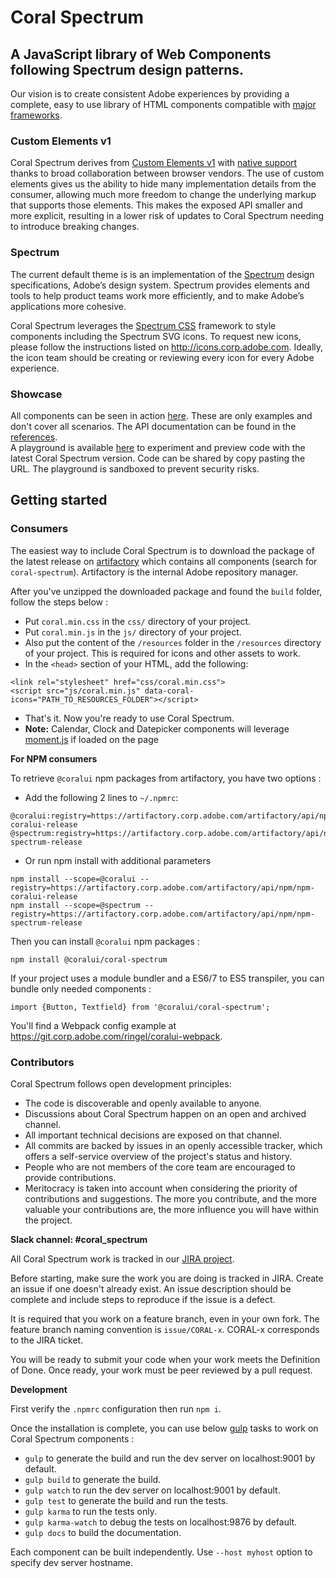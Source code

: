 # Coral Spectrum

## A JavaScript library of Web Components following Spectrum design patterns.

Our vision is to create consistent Adobe experiences by providing a complete, easy to use library of HTML components 
compatible with [major frameworks](https://custom-elements-everywhere.com/).

### Custom Elements v1

Coral Spectrum derives from [Custom Elements v1](https://html.spec.whatwg.org/multipage/custom-elements.html) with 
[native support](https://caniuse.com/#feat=custom-elementsv1) thanks to broad collaboration between browser vendors. 
The use of custom elements gives us the ability to hide many implementation details from the consumer, allowing much 
more freedom to change the underlying markup that supports those elements. 
This makes the exposed API smaller and more explicit, resulting in a lower risk of updates to Coral Spectrum needing to 
introduce breaking changes.

### Spectrum

The current default theme is is an implementation of the [Spectrum](http://spectrum.corp.adobe.com/) design 
specifications, Adobe’s design system. Spectrum provides elements and tools to help product teams work more 
efficiently, and to make Adobe’s applications more cohesive.
 
Coral Spectrum leverages the [Spectrum CSS](http://spectrum-css.corp.adobe.com/) framework to style 
components including the Spectrum SVG icons. 
To request new icons, please follow the instructions listed on http://icons.corp.adobe.com. Ideally, the icon team 
should be creating or reviewing every icon for every Adobe experience.

### Showcase

All components can be seen in action <a href="../examples" target="_blank">here</a>. These are only examples and 
don't cover all scenarios. The API documentation can be found in the <a href="./identifiers.html" target="_blank">references</a>.    
A playground is available <a href="../playground" target="_blank">here</a> to experiment and preview code with the latest Coral Spectrum version.
Code can be shared by copy pasting the URL. The playground is sandboxed to prevent security risks. 

## Getting started

### Consumers

The easiest way to include Coral Spectrum is to download the package of the 
latest release on [artifactory](https://artifactory.corp.adobe.com/) which contains all components (search for `coral-spectrum`).
Artifactory is the internal Adobe repository manager.
 
After you've unzipped the downloaded package and found the `build` folder, follow the steps below :
* Put `coral.min.css` in the `css/` directory of your project.
* Put `coral.min.js` in the `js/` directory of your project.
* Also put the content of the `/resources` folder in the `/resources` directory of your project. 
This is required for icons and other assets to work.
* In the `<head>` section of your HTML, add the following:
```
<link rel="stylesheet" href="css/coral.min.css">
<script src="js/coral.min.js" data-coral-icons="PATH_TO_RESOURCES_FOLDER"></script>
```
* That's it. Now you're ready to use Coral Spectrum.
* **Note:** Calendar, Clock and Datepicker components will leverage [moment.js](http://momentjs.com/) if loaded on the page

**For NPM consumers**

To retrieve `@coralui` npm packages from artifactory, you have two options :
* Add the following 2 lines to `~/.npmrc`:
```
@coralui:registry=https://artifactory.corp.adobe.com/artifactory/api/npm/npm-coralui-release
@spectrum:registry=https://artifactory.corp.adobe.com/artifactory/api/npm/npm-spectrum-release
```
* Or run npm install with additional parameters
```
npm install --scope=@coralui --registry=https://artifactory.corp.adobe.com/artifactory/api/npm/npm-coralui-release
npm install --scope=@spectrum --registry=https://artifactory.corp.adobe.com/artifactory/api/npm/npm-spectrum-release
```

Then you can install `@coralui` npm packages :

```
npm install @coralui/coral-spectrum
```

If your project uses a module bundler and a ES6/7 to ES5 transpiler, 
you can bundle only needed components :

```
import {Button, Textfield} from '@coralui/coral-spectrum';  
```

You'll find a Webpack config example at https://git.corp.adobe.com/ringel/coralui-webpack.

### Contributors

Coral Spectrum follows open development principles:
* The code is discoverable and openly available to anyone.
* Discussions about Coral Spectrum happen on an open and archived channel.
* All important technical decisions are exposed on that channel.
* All commits are backed by issues in an openly accessible tracker, which offers a self-service overview of the project's status and history.
* People who are not members of the core team are encouraged to provide contributions.
* Meritocracy is taken into account when considering the priority of contributions and suggestions. 
The more you contribute, and the more valuable your contributions are, the more influence you will have within the project.

**Slack channel: #coral_spectrum**

All Coral Spectrum work is tracked in our [JIRA project](https://jira.corp.adobe.com/browse/CORAL).

Before starting, make sure the work you are doing is tracked in JIRA. Create an issue if one doesn't already exist. 
An issue description should be complete and include steps to reproduce if the issue is a defect.

It is required that you work on a feature branch, even in your own fork. The feature branch naming convention is 
`issue/CORAL-x`. CORAL-x corresponds to the JIRA ticket.

You will be ready to submit your code when your work meets the Definition of Done. 
Once ready, your work must be peer reviewed by a pull request.

**Development**
   
First verify the `.npmrc` configuration then run `npm i`.
 
Once the installation is complete, you can use below [gulp](https://gulpjs.com/) tasks to work on Coral Spectrum components :
* `gulp` to generate the build and run the dev server on localhost:9001 by default.
* `gulp build` to generate the build.
* `gulp watch` to run the dev server on localhost:9001 by default. 
* `gulp test` to generate the build and run the tests.
* `gulp karma` to run the tests only.
* `gulp karma-watch` to debug the tests on localhost:9876 by default.
* `gulp docs` to build the documentation. 

Each component can be built independently. Use `--host myhost` option to specify dev server hostname.  



